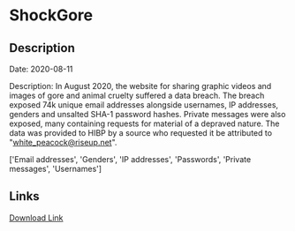 # ShockGore

## Description

Date: 2020-08-11

Description:
In August 2020, the website for sharing graphic videos and images of gore and animal cruelty suffered a data breach. The breach exposed 74k unique email addresses alongside usernames, IP addresses, genders and unsalted SHA-1 password hashes. Private messages were also exposed, many containing requests for material of a depraved nature. The data was provided to HIBP by a source who requested it be attributed to &quot;white_peacock@riseup.net&quot;.


['Email addresses', 'Genders', 'IP addresses', 'Passwords', 'Private messages', 'Usernames']

## Links

[Download Link](https://link-to.net/1229997/309.1602122879386/dynamic/?r=aHR0cHM6Ly93d3cubWVkaWFmaXJlLmNvbS92aWV3L3dkS1daMldhUnl4S0pHai9zaG9ja2dvcmUuY29tL2ZpbGU=)